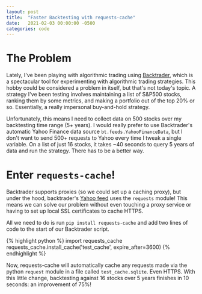 ```yaml
---
layout: post
title:  "Faster Backtesting with requests-cache"
date:   2021-02-03 00:00:00 -0500
categories: code
---
```


# The Problem
Lately, I've been playing with algorithmic trading using [Backtrader](https://www.backtrader.com/), which is a spectacular tool for experimenting with algorithmic trading strategies. This hobby could be considered a problem in itself, but that's not today's topic. A strategy I've been testing involves maintaining a list of S&P500 stocks, ranking them by some metrics, and making a portfolio out of the top 20% or so. Essentially, a really impersonal buy-and-hold strategy.

Unfortunately, this means I need to collect data on 500 stocks over my backtesting time range (5+ years). I would really prefer to use Backtrader's automatic Yahoo Finance data source `bt.feeds.YahooFinanceData`, but I don't want to send 500+ requests to Yahoo every time I tweak a single variable. On a list of just 16 stocks, it takes ~40 seconds to query 5 years of data and run the strategy. There has to be a better way.

# Enter `requests-cache`!
Backtrader supports proxies (so we could set up a caching proxy), but under the hood, backtrader's [Yahoo feed](https://github.com/mementum/backtrader/blob/master/backtrader/feeds/yahoo.py) uses the `requests` module! This means we can solve our problem without even touching a proxy service or having to set up local SSL certificates to cache HTTPS.

All we need to do is run `pip install requests-cache` and add two lines of code to the start of our Backtrader script.

{% highlight python %}
import requests_cache
requests_cache.install_cache('test_cache', expire_after=3600)
{% endhighlight %}

Now, requests-cache will automatically cache any requests made via the python `request` module in a file called `test_cache.sqlite`. Even HTTPS. With this little change, backtesting against 16 stocks over 5 years finishes in 10 seconds: an improvement of 75%!